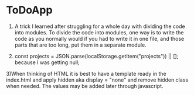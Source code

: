 # ToDoApp

1. A trick I learned after struggling for a whole day with dividing the code into modules. To divide the code into modules, one way is to write the code as you normally would if you had to write it in one file, and those parts that are too long, put them in a separate module.

2. const projects = JSON.parse(localStorage.getItem("projects")) || []; because I was getting null;

3)When thinking of HTML it is best to have a template ready in the index.html and apply hidden aka display = "none" and remove hidden class when needed. The values may be added later through javascript.

